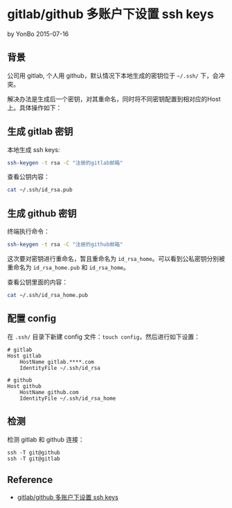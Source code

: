 # gitlab/github 多账户下设置 ssh keys

by YonBo
2015-07-16

## 背景

公司用 gitlab, 个人用 github，默认情况下本地生成的密钥位于 `~/.ssh/` 下，会冲突。

解决办法是生成后一个密钥，对其重命名，同时将不同密钥配置到相对应的Host上。具体操作如下：

## 生成 gitlab 密钥

本地生成 ssh keys:

```sh
ssh-keygen -t rsa -C "注册的gitlab邮箱"
```

查看公钥内容：

```sh
cat ~/.ssh/id_rsa.pub
```

## 生成 github 密钥

终端执行命令：

```sh
ssh-keygen -t rsa -C "注册的github邮箱"
```

这次要对密钥进行重命名，暂且重命名为 `id_rsa_home`。可以看到公私密钥分别被重命名为 `id_rsa_home.pub` 和 `id_rsa_home`。

查看公钥里面的内容：

```sh
cat ~/.ssh/id_rsa_home.pub
```

## 配置 config

在 `.ssh/` 目录下新建 config 文件：`touch config`，然后进行如下设置：

```
# gitlab
Host gitlab
    HostName gitlab.****.com
    IdentityFile ~/.ssh/id_rsa

# github
Host github
    HostName github.com
    IdentityFile ~/.ssh/id_rsa_home
```

## 检测

检测 gitlab 和 github 连接：

```
ssh -T git@github
ssh -T git@gitlab
```

## Reference
- [gitlab/github 多账户下设置 ssh keys](https://segmentfault.com/a/1190000002994742)